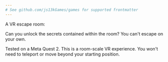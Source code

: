 ```yaml
---
# See github.com/js13kGames/games for supported frontmatter
---
```

A VR escape room:

Can you unlock the secrets contained within the room? You can't escape on your own.

Tested on a Meta Quest 2. This is a room-scale VR experience. You won't need to teleport or move beyond your starting position.